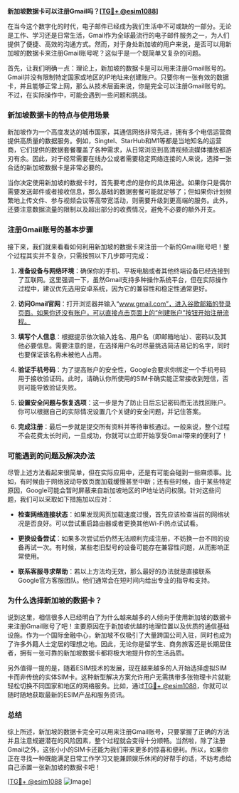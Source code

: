 **新加坡数据卡可以注册Gmail吗？[[TG💪+ @esim1088](https://t.me/s/esim1088)]**

在当今这个数字化的时代，电子邮件已经成为我们生活中不可或缺的一部分。无论是工作、学习还是日常生活，Gmail作为全球最流行的电子邮件服务之一，为人们提供了便捷、高效的沟通方式。然而，对于身处新加坡的用户来说，是否可以用新加坡的数据卡来注册Gmail账号呢？这似乎是一个既简单又复杂的问题。

首先，让我们明确一点：理论上，新加坡的数据卡是可以用来注册Gmail账号的。Gmail并没有限制特定国家或地区的IP地址来创建账户。只要你有一张有效的数据卡，并且能够正常上网，那么从技术层面来说，你是完全可以注册Gmail账号的。不过，在实际操作中，可能会遇到一些问题和挑战。

### **新加坡数据卡的特点与使用场景**

新加坡作为一个高度发达的城市国家，其通信网络非常先进，拥有多个电信运营商提供高质量的数据服务。例如，Singtel、StarHub和M1等都是当地知名的运营商，它们提供的数据套餐覆盖了各种需求，从日常浏览到高清视频流媒体播放都游刃有余。因此，对于经常需要在线办公或者需要稳定网络连接的人来说，选择一张合适的新加坡数据卡是非常必要的。

当你决定使用新加坡的数据卡时，首先要考虑的是你的具体用途。如果你只是偶尔需要发送邮件或者接收信息，那么基础的数据套餐可能就足够了；但如果你计划频繁地上传文件、参与视频会议等高带宽活动，则需要升级到更高端的服务。此外，还要注意数据流量的限制以及超出部分的收费情况，避免不必要的额外开支。

### **注册Gmail账号的基本步骤**

接下来，我们就来看看如何利用新加坡的数据卡来注册一个新的Gmail账号吧！整个过程其实并不复杂，只需按照以下几步即可完成：

1. **准备设备与网络环境**：确保你的手机、平板电脑或者其他终端设备已经连接到了互联网。这里强调一下，虽然Gmail支持多种操作系统平台，但在实际操作过程中，建议优先选用安卓系统，因为它的兼容性和稳定性通常更好。
   
2. **访问Gmail官网**：打开浏览器并输入“www.gmail.com”，进入谷歌邮箱的登录页面。如果你还没有账户，可以直接点击页面上的“创建账户”按钮开始注册流程。

3. **填写个人信息**：根据提示依次输入姓名、用户名（即邮箱地址）、密码以及其他必要信息。需要注意的是，在选择用户名时尽量挑选简洁易记的名字，同时也要保证该名称未被他人占用。

4. **验证手机号码**：为了提高账户的安全性，Google会要求你绑定一个手机号码用于接收验证码。此时，请确认你所使用的SIM卡确实能正常接收到短信，否则可能导致验证失败。

5. **设置安全问题与恢复选项**：这一步是为了防止日后忘记密码而无法找回账户。你可以根据自己的实际情况设置几个关键的安全问题，并记住答案。

6. **完成注册**：最后一步就是提交所有资料并等待审核通过。一般来说，整个过程不会花费太长时间，一旦成功，你就可以立即开始享受Gmail带来的便利了！

### **可能遇到的问题及解决办法**

尽管上述方法看起来很简单，但在实际应用中，还是有可能会碰到一些麻烦事。比如，有时候由于网络波动导致页面加载缓慢甚至中断；还有些时候，由于某些特定原因，Google可能会暂时屏蔽来自新加坡地区的IP地址访问权限。针对这些问题，我们可以采取如下措施加以应对：

- **检查网络连接状态**：如果发现网页加载速度过慢，首先应该检查当前的网络状况是否良好。可以尝试重启路由器或者更换其他Wi-Fi热点试试看。
  
- **更换设备尝试**：如果多次尝试后仍然无法顺利完成注册，不妨换一台不同的设备再试一次。有时候，某些老旧型号的设备可能存在兼容性问题，从而影响正常使用。

- **联系客服寻求帮助**：若以上方法均无效，那么最好的办法就是直接联系Google官方客服团队。他们通常会在短时间内给出专业的指导和支持。

### **为什么选择新加坡的数据卡？**

说到这里，相信很多人已经明白了为什么越来越多的人倾向于使用新加坡的数据卡来注册Gmail账号了吧！主要原因在于新加坡优越的地理位置以及优质的通信基础设施。作为一个国际金融中心，新加坡不仅吸引了大量跨国公司入驻，同时也成为了许多外籍人士定居的理想之地。因此，无论你是留学生、商务旅客还是长期居住者，拥有一张可靠的新加坡数据卡都将极大地提升你的生活品质。

另外值得一提的是，随着ESIM技术的发展，现在越来越多的人开始选择虚拟SIM卡而非传统的实体SIM卡。这种新型解决方案允许用户无需携带多张物理卡片就能轻松切换不同国家和地区的网络服务。比如，通过[TG💪+ @esim1088](https://t.me/s/esim1088)，你就可以随时随地获取最新的ESIM产品和服务资讯。

### **总结**

综上所述，新加坡的数据卡完全可以用来注册Gmail账号，只要掌握了正确的方法并且注意规避潜在的风险因素，整个过程就会变得十分顺畅。当然啦，除了注册Gmail之外，这张小小的SIM卡还能为我们带来更多的惊喜和便利。所以，如果你正在寻找一种既能满足日常工作学习又能兼顾娱乐休闲的好帮手的话，不妨考虑给自己添置一张新加坡的数据卡吧！

[[TG💪+ @esim1088](https://t.me/s/esim1088) ![Image](https://i.postimg.cc/4NQfJmqS/Snipaste-2025-05-13-00-14-12.png)]